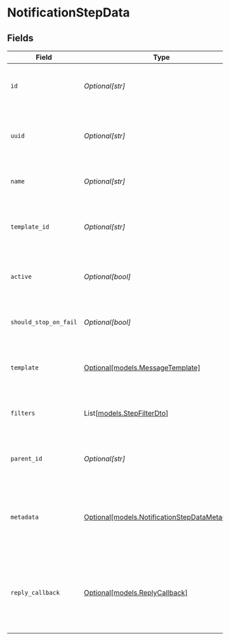 # NotificationStepData


## Fields

| Field                                                                                      | Type                                                                                       | Required                                                                                   | Description                                                                                |
| ------------------------------------------------------------------------------------------ | ------------------------------------------------------------------------------------------ | ------------------------------------------------------------------------------------------ | ------------------------------------------------------------------------------------------ |
| `id`                                                                                       | *Optional[str]*                                                                            | :heavy_minus_sign:                                                                         | Unique identifier for the notification step.                                               |
| `uuid`                                                                                     | *Optional[str]*                                                                            | :heavy_minus_sign:                                                                         | Universally unique identifier for the notification step.                                   |
| `name`                                                                                     | *Optional[str]*                                                                            | :heavy_minus_sign:                                                                         | Name of the notification step.                                                             |
| `template_id`                                                                              | *Optional[str]*                                                                            | :heavy_minus_sign:                                                                         | ID of the template associated with this notification step.                                 |
| `active`                                                                                   | *Optional[bool]*                                                                           | :heavy_minus_sign:                                                                         | Indicates whether the notification step is active.                                         |
| `should_stop_on_fail`                                                                      | *Optional[bool]*                                                                           | :heavy_minus_sign:                                                                         | Determines if the process should stop on failure.                                          |
| `template`                                                                                 | [Optional[models.MessageTemplate]](../models/messagetemplate.md)                           | :heavy_minus_sign:                                                                         | Message template used in this notification step.                                           |
| `filters`                                                                                  | List[[models.StepFilterDto](../models/stepfilterdto.md)]                                   | :heavy_minus_sign:                                                                         | Filters applied to this notification step.                                                 |
| `parent_id`                                                                                | *Optional[str]*                                                                            | :heavy_minus_sign:                                                                         | ID of the parent notification step, if applicable.                                         |
| `metadata`                                                                                 | [Optional[models.NotificationStepDataMetadata]](../models/notificationstepdatametadata.md) | :heavy_minus_sign:                                                                         | Metadata associated with the workflow step. Can vary based on the type of step.            |
| `reply_callback`                                                                           | [Optional[models.ReplyCallback]](../models/replycallback.md)                               | :heavy_minus_sign:                                                                         | Callback information for replies, including whether it is active and the callback URL.     |